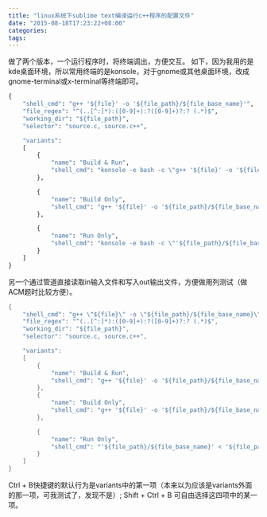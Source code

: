 ```yaml
---
title: "linux系统下sublime text编译运行c++程序的配置文件"
date: "2015-08-18T17:23:22+08:00"
categories:
tags:
---
```


                                            
做了两个版本，一个运行程序时，将终端调出，方便交互。
如下，因为我用的是kde桌面环境，所以常用终端的是konsole，对于gnome或其他桌面环境，改成gnome-terminal或x-terminal等终端即可。

```python
{
    "shell_cmd": "g++ '${file}' -o '${file_path}/${file_base_name}'",
    "file_regex": "^(..[^:]*):([0-9]+):?([0-9]+)?:? (.*)$",
    "working_dir": "${file_path}",
    "selector": "source.c, source.c++",

    "variants":
    [
        {
            "name": "Build & Run",
            "shell_cmd": "konsole -e bash -c \"g++ '${file}' -o '${file_path}/${file_base_name}' ; '${file_path}/${file_base_name}' ; read -p '\nPress ENTER or type command to continue...'\""
        },

        {
            "name": "Build Only",
            "shell_cmd": "g++ '${file}' -o '${file_path}/${file_base_name}'"
        },

        {
            "name": "Run Only",
            "shell_cmd": "konsole -e bash -c \"'${file_path}/${file_base_name}' ; read -p '\nPress ENTER or type command to continue...'\""
        }
    ]
}
```
另一个通过管道直接读取in输入文件和写入out输出文件，方便做用列测试（做ACM题时比较方便）。

```cpp
{
    "shell_cmd": "g++ \"${file}\" -o \"${file_path}/${file_base_name}\" && \"${file_path}/${file_base_name}\" < \"${file_path}/in\" > \"${file_path}/out\"",
    "file_regex": "^(..[^:]*):([0-9]+):?([0-9]+)?:? (.*)$",
    "working_dir": "${file_path}",
    "selector": "source.c, source.c++",

    "variants":
    [
        {
            "name": "Build & Run",
            "shell_cmd": "g++ '${file}' -o '${file_path}/${file_base_name}' && '${file_path}/${file_base_name}' < '${file_path}/in' > '${file_path}/out'"
        },
        {
            "name": "Build Only",
            "shell_cmd": "g++ '${file}' -o '${file_path}/${file_base_name}'"
        },

        {
            "name": "Run Only",
            "shell_cmd": "'${file_path}/${file_base_name}' < '${file_path}/in' > '${file_path}/out'"
        }
    ]
}
```

Ctrl + B快捷键的默认行为是variants中的第一项（本来以为应该是variants外面的那一项，可我测试了，发现不是）;
Shift + Ctrl + B 可自由选择这四项中的某一项。







